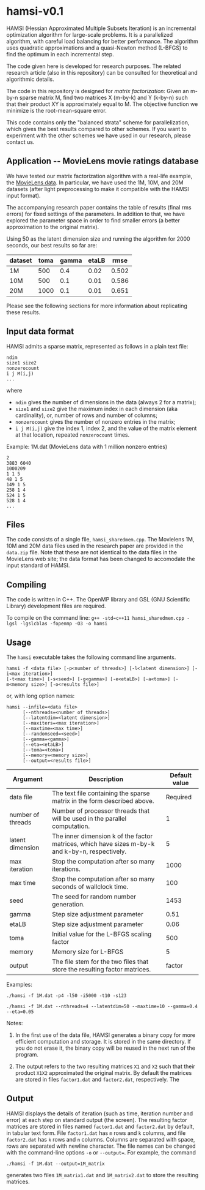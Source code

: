 # hamsi-v0.1
HAMSI (Hessian Approximated Multiple Subsets Iteration) is an incremental optimization algorithm for large-scale problems. It is a parallelized algorithm, with careful load balancing for better performance. The algorithm uses quadratic approximations and a quasi-Newton method (L-BFGS) to find the optimum in each incremental step.

The code given here is developed for research purposes. The related research article (also in this repository) can be consulted for theoretical and algorithmic details.

The code in this repository is designed for _matrix factorization_: Given an m-by-n sparse matrix M, find two matrices X (m-by-k) and Y (k-by-n) such that their product XY is approximately equal to M. The objective function we minimize is the root-mean-square error.

This code contains only the "balanced strata" scheme for parallelization, which gives the best results compared to other schemes. If you want to experiment with the other schemes we have used in our research, please contact us.

## Application -- MovieLens movie ratings database
We have tested our matrix factorization algorithm with a real-life example, the [MovieLens data](http://grouplens.org/datasets/movielens/). In particular, we have used the 1M, 10M, and 20M datasets (after light preprocessing to make it compatible with the HAMSI input format).

The accompanying research paper contains the table of results (final rms errors) for fixed settings of the parameters. In addition to that, we have explored the parameter space in order to find smaller errors (a better approximation to the original matrix).

Using 50 as the latent dimension size and running the algorithm for 2000 seconds, our best results so far are:

|dataset|toma|gamma|etaLB|rmse|
|-------|-----|----|-----|----|
|1M|500|0.4|0.02|0.502|
|10M|500|0.1|0.01|0.586|
|20M|1000|0.1|0.01|0.651|

Please see the following sections for more information about replicating these results.

## Input data format
HAMSI admits a sparse matrix, represented as follows in a plain text file:
```
ndim
size1 size2
nonzerocount
i j M(i,j)
...
```
where
- `ndim` gives the number of dimensions in the data (always 2 for a matrix);
- `size1` and `size2` give the maximum index in each dimension (aka cardinality), or, number of rows and number of columns;
- `nonzerocount` gives the number of nonzero entries in the matrix;
- `i j M(i,j)` give the index 1, index 2, and the value of the matrix element at that location, repeated `nonzerocount` times.

Example: 1M.dat (MovieLens data with 1 million nonzero entries)
```
2
3883 6040 
1000209
1 1 5
48 1 5
149 1 5
258 1 4
524 1 5
528 1 4
...
```
## Files
The code consists of a single file, `hamsi_sharedmem.cpp`. The Movielens 1M, 10M and 20M data files used in the research paper are provided in the `data.zip` file. Note that these are not identical to the data files in the MovieLens web site; the data format has been changed to accomodate the input standard of HAMSI.

## Compiling
The code is written in C++. The OpenMP library and GSL (GNU Scientific Library) development files are required.

To compile on the command line:
`g++ -std=c++11 hamsi_sharedmem.cpp -lgsl -lgslcblas -fopenmp -O3 -o hamsi`

## Usage
The `hamsi` executable takes the following command line arguments.
```
hamsi -f <data file> [-p<number of threads>] [-l<latent dimension>] [-i<max iteration>]
[-t<max time>] [-s<seed>] [-g<gamma>] [-e<etaLB>] [-a<toma>] [-m<memory size>] [-o<results file>]
```
or, with long option names:
```
hamsi --infile=<data file>
      [--nthreads=<number of threads>]
      [--latentdim=<latent dimension>]
      [--maxiters=<max iteration>]
      [--maxtime=<max time>]
      [--randomseed=<seed>]
      [--gamma=<gamma>]
      [--eta=<etaLB>]
      [--toma=<toma>]
      [--memory=<memory size>]
      [--output=<results file>]
```

|Argument|Description|Default value|
|--------|-----------|-------------|
|data file|The text file containing the sparse matrix in the form described above.|Required|
|number of threads|Number of processor threads that will be used in the parallel computation.|1|
|latent dimension|The inner dimension k of the factor matrices, which have sizes m-by-k and k-by-n, respectively.|5|
|max iteration|Stop the computation after so many iterations.|1000|
|max time|Stop the computation after so many seconds of wallclock time.|100|
|seed|The seed for random number generation.|1453|
|gamma|Step size adjustment parameter|0.51|
|etaLB|Step size adjustment parameter|0.06|
|toma|Initial value for the L-BFGS scaling factor|500|
|memory|Memory size for L-BFGS|5|
|output|The file stem for the two files that store the resulting factor matrices.|factor|

Examples:

`./hamsi -f 1M.dat -p4 -l50 -i5000 -t10 -s123`

`./hamsi -f 1M.dat --nthreads=4 --latentdim=50 --maxtime=10 --gamma=0.4 --eta=0.05`

Notes:

1. In the first use of the data file, HAMSI generates a binary copy for more efficient computation and storage. It is stored in the same directory. If you do not erase it, the binary copy will be reused in the next run of the program.

2. The output refers to the two resulting matrices `X1` and `X2` such that their product `X1X2` approximated the original matrix. By default the matrices are stored in files `factor1.dat` and `factor2.dat`, respectively. The 

## Output
HAMSI displays the details of iteration (such as time, iteration number and error) at each step on standard output (the screen). The resulting factor matrices are stored in files named `factor1.dat` and `factor2.dat` by default, in tabular text form. File `factor1.dat` has `m` rows and `k` columns, and file `factor2.dat` has `k` rows and `n` columns. Columns are separated with space, rows are separated with newline character. The file names can be changed with the command-line options `-o` or `--output=`. For example, the command

`./hamsi -f 1M.dat --output=1M_matrix`

generates two files `1M_matrix1.dat` and `1M_matrix2.dat` to store the resulting matrices.
